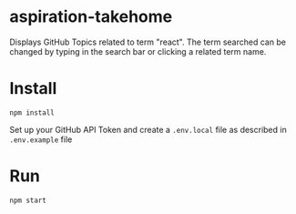 # aspiration-takehome
Displays GitHub Topics related to term "react". The term searched can be changed by typing
in the search bar or clicking a related term name.

# Install
```
npm install
```
Set up your GitHub API Token and create a `.env.local` file as described in `.env.example` file

# Run
```
npm start
```